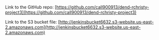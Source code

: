 Link to the GitHub repo: [https://github.com/call900913/dend-rchristy-project3](https://github.com/call900913/dend-rchristy-project3)

Link to the S3 bucket file: [http://jenkinsbucket6632.s3-website.us-east-2.amazonaws.com](http://jenkinsbucket6632.s3-website.us-east-2.amazonaws.com)
